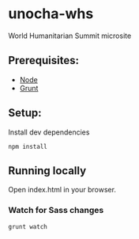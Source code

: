 # unocha-whs
World Humanitarian Summit microsite

## Prerequisites:

* [Node](https://nodejs.org/en/)
* [Grunt](http://gruntjs.com/getting-started)

## Setup:

Install dev dependencies

```npm install```

## Running locally

Open index.html in your browser.

### Watch for Sass changes

```grunt watch```
